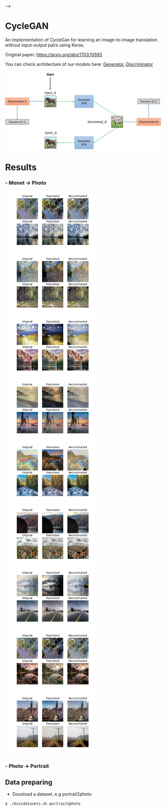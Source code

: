 <br><br><br>
-->
# CycleGAN

An implementation of CycleGan for learning an image-to-image translation without input-output pairs using Keras.

Original paper: https://arxiv.org/abs/1703.10593

You can check architecture of our models here: [Generator](images/generator_model_plot.png), [Discriminator](images/discriminator_model_plot.png)

<img src="images/model.jpg">

# Results

### - Monet -> Photo <br>
<img src="images/monet2photo/227_0.png" width="300px"/> <img src="images/monet2photo/254_0.png" width="300px"/> <img src="images/monet2photo/269_0.png" width="300px"/> <img src="images/monet2photo/280_0.png" width="300px"/> <img src="images/monet2photo/288_0.png" width="300px"/> <img src="images/monet2photo/292_0.png" width="300px"/> <img src="images/monet2photo/294_0.png" width="300px"/> <img src="images/monet2photo/296_0.png" width="300px"/> <img src="images/monet2photo/297_0.png" width="300px"/>

### - Photo -> Portrait <br>


## Data preparing
 * Dounload a dataset, e.g portrait2photo
 ```bash
 $ ./bin/datasets.sh portrait2photo
 ```
